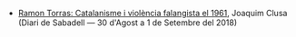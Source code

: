 - [Ramon Torras: Catalanisme i violència falangista el 1961](https://web.archive.org/web/20190809205118/https://www.diaridesabadell.com/2018/09/06/ramon-torras-i-i-ii-per-joaquim-clusa/), Joaquim Clusa (Diari de Sabadell — 30 d'Agost a 1 de Setembre del 2018)

